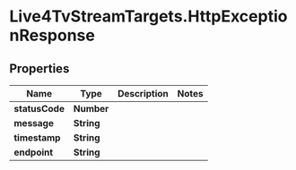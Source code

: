 # Live4TvStreamTargets.HttpExceptionResponse

## Properties

Name | Type | Description | Notes
------------ | ------------- | ------------- | -------------
**statusCode** | **Number** |  | 
**message** | **String** |  | 
**timestamp** | **String** |  | 
**endpoint** | **String** |  | 


